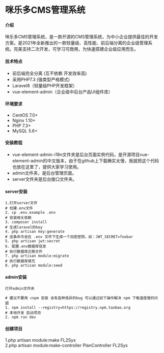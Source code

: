 <!--
 * @Name: 
 * @Author: Trs
 * @Date: 2022-07-04 15:32:45
 * @LastEditTime: 2022-07-05 15:11:53
 * @Description: 
-->
# 咪乐多CMS管理系统

#### 介绍
咪乐多CMS管理系统，是一款开源的CMS管理系统，为中小企业提供最佳的开发方案。是2021年全新推出的一款轻量级、高性能、前后端分离的企业级管理系统。完美支持二次开发，可学习可商用，为快速搭建企业级应用而生。
#### 技术特点

- 前后端完全分离 (互不依赖 开发效率高)
- 采用PHP7.3 (强类型严格模式)
- Laravel8（轻量级PHP开发框架）
- vue-element-admin（企业级中后台产品UI组件库）

#### 环境要求

- CentOS 7.0+
- Nginx 1.10+
- PHP 7.3+
- MySQL 5.6+



#### 安装教程

- vue-element-admin-i18n文件夹是后台页面实例代码，是开源项目vue-element-admin的中文版本，由于在github上下载确实太慢，我就把这个代码也放在这里了，提供大家学习使用。
- admin文件夹，是后台管理页面。
- server文件夹是后台接口文件夹。
#### server安装

```
1.打开server文件
# 创建.env文件
2. cp .env.example .env
# 安装相关依赖
3. composer install
# 生成laravel的key
4. php artisan key:generate
# 这条命令会在 .env 文件下生成一个加密密钥，如：JWT_SECRET=foobar
5. php artisan jwt:secret
6. 配置.env数据库信息
# 执行数据库迁移文件
7. php artisan module:migrate
# 执行数据库填充
8. php artisan module:seed
```
#### admin安装

```
打开admin文件夹

# 建议不要用 cnpm 安装 会有各种诡异的bug 可以通过如下操作解决 npm 下载速度慢的问题
1. npm install --registry=https://registry.npm.taobao.org
# 本地开发 启动项目
2. npm run dev
```
#### 创建项目
1.php artisan module:make FL2Sys  
2.php artisan module:make-controller PlanController FL2Sys


